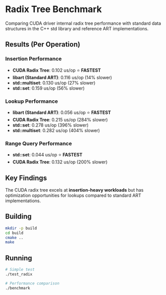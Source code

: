 # Radix Tree Benchmark

Comparing CUDA driver internal radix tree performance with standard data structures in the C++ std library and reference ART implementations.

## Results (Per Operation)

### Insertion Performance
- **CUDA Radix Tree**: 0.102 us/op ⭐ **FASTEST**
- **libart (Standard ART)**: 0.116 us/op (14% slower)
- **std::multiset**: 0.130 us/op (27% slower)
- **std::set**: 0.159 us/op (56% slower)

### Lookup Performance  
- **libart (Standard ART)**: 0.056 us/op ⭐ **FASTEST**
- **CUDA Radix Tree**: 0.215 us/op (284% slower)
- **std::set**: 0.278 us/op (396% slower)
- **std::multiset**: 0.282 us/op (404% slower)

### Range Query Performance
- **std::set**: 0.044 us/op ⭐ **FASTEST**
- **CUDA Radix Tree**: 0.132 us/op (200% slower)

## Key Findings

The CUDA radix tree excels at **insertion-heavy workloads** but has optimization opportunities for lookups compared to standard ART implementations.

## Building

```bash
mkdir -p build
cd build
cmake ..
make
```

## Running

```bash
# Simple test
./test_radix

# Performance comparison
./benchmark
``` 
